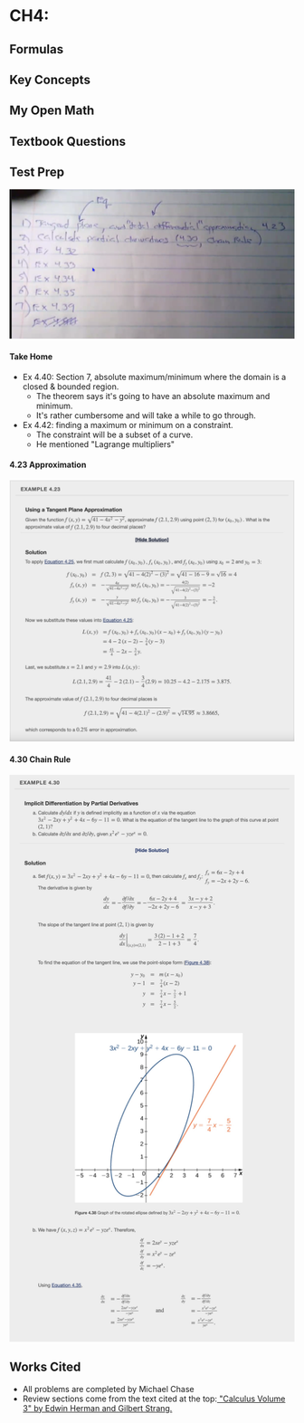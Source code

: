 # CH4:

## Formulas

## Key Concepts

## My Open Math

## Textbook Questions

## Test Prep

![These questions are what will appear on the test.](../../.gitbook/assets/image%20%28511%29.png)

#### Take Home

* Ex 4.40: Section 7, absolute maximum/minimum where the domain is a closed & bounded region.
  * The theorem says it's going to have an absolute maximum and minimum.
  * It's rather cumbersome and will take a while to go through. 
* Ex 4.42: finding a maximum or minimum on a constraint.
  * The constraint will be a subset of a curve.
  * He mentioned "Lagrange multipliers"

#### 4.23 Approximation

![](../../.gitbook/assets/image%20%28519%29.png)

#### 4.30 Chain Rule

![](../../.gitbook/assets/cleanshot-2021-06-23-at-00.49.44-2x.jpg)



## Works Cited

* All problems are completed by Michael Chase
* Review sections come from the text cited at the top:[ "Calculus Volume 3" by Edwin Herman and Gilbert Strang. ](https://openstax.org/details/books/calculus-volume-3)

